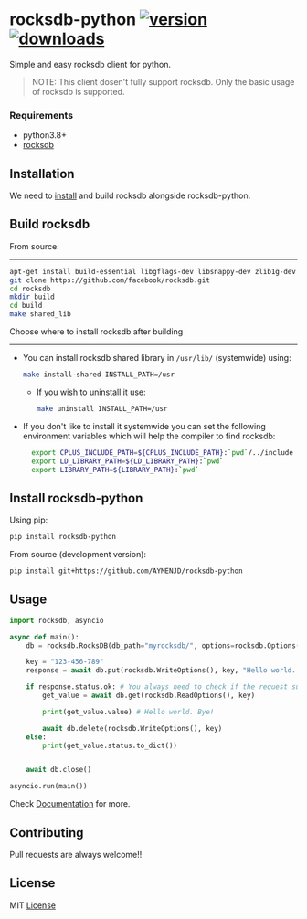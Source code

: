 # rocksdb-python [![version](https://img.shields.io/pypi/v/rocksdb-python?style=flat&logo=pypi)](https://pypi.org/project/rocksdb-python) [![downloads](https://img.shields.io/pypi/dm/rocksdb-python?style=flat)](https://pypistats.org/packages/rocksdb-python)

Simple and easy rocksdb client for python.
> NOTE: This client dosen't fully support rocksdb. Only the basic usage of rocksdb is supported.

### Requirements

- python3.8+
- [rocksdb](https://github.com/facebook/rocksdb)

Installation
------------

We need to [install](https://github.com/facebook/rocksdb/blob/master/INSTALL.md) and build rocksdb alongside rocksdb-python.

Build rocksdb
-------------

From source:
***********
```bash
apt-get install build-essential libgflags-dev libsnappy-dev zlib1g-dev libbz2-dev liblz4-dev libzstd-dev
git clone https://github.com/facebook/rocksdb.git
cd rocksdb
mkdir build
cd build
make shared_lib
```
Choose where to install rocksdb after building
*******************************
- You can install rocksdb shared library in `/usr/lib/` (systemwide) using:
  ```bash
  make install-shared INSTALL_PATH=/usr
  ```
  - If you wish to uninstall it use:
    ```bash
    make uninstall INSTALL_PATH=/usr
    ```

- If you don't like to install it systemwide you can set the following environment variables which will help the compiler to find rocksdb:
  ```bash
    export CPLUS_INCLUDE_PATH=${CPLUS_INCLUDE_PATH}:`pwd`/../include
    export LD_LIBRARY_PATH=${LD_LIBRARY_PATH}:`pwd`
    export LIBRARY_PATH=${LIBRARY_PATH}:`pwd`
  ```

Install rocksdb-python
----------------------
Using pip:
```bash
pip install rocksdb-python
```

From source (development version):
```bash
pip install git+https://github.com/AYMENJD/rocksdb-python
```

Usage
-----
```python
import rocksdb, asyncio

async def main():
    db = rocksdb.RocksDB(db_path="myrocksdb/", options=rocksdb.Options(create_if_missing=True))

    key = "123-456-789"
    response = await db.put(rocksdb.WriteOptions(), key, "Hello world. Bye!")

    if response.status.ok: # You always need to check if the request success.
        get_value = await db.get(rocksdb.ReadOptions(), key)

        print(get_value.value) # Hello world. Bye!

        await db.delete(rocksdb.WriteOptions(), key)
    else:
        print(get_value.status.to_dict())


    await db.close()

asyncio.run(main())
```
Check [Documentation](https://github.com/AYMENJD/rocksdb-python/wiki) for more.

Contributing
------------
Pull requests are always welcome!!

License
-------

MIT [License](https://github.com/AYMENJD/rocksdb-python/blob/main/LICENSE)
